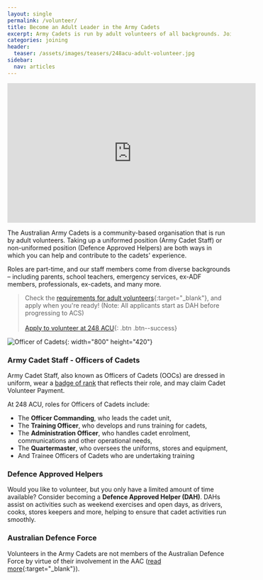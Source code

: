 ```yaml
---
layout: single
permalink: /volunteer/
title: Become an Adult Leader in the Army Cadets
excerpt: Army Cadets is run by adult volunteers of all backgrounds. Join and make a difference in the local community.
categories: joining
header:
  teaser: /assets/images/teasers/248acu-adult-volunteer.jpg
sidebar:
  nav: articles
---
```


<iframe width="560" height="315" src="https://www.youtube.com/embed/Rekl3Y2njoA" title="YouTube video player" frameborder="0" allow="accelerometer; autoplay; clipboard-write; encrypted-media; gyroscope; picture-in-picture; web-share" allowfullscreen></iframe><br>

The Australian Army Cadets is a community-based organisation that is run by adult volunteers. Taking up a uniformed position (Army Cadet Staff) or non-uniformed position (Defence Approved Helpers) are both ways in which you can help and contribute to the cadets' experience. 

Roles are part-time, and our staff members come from diverse backgrounds – including parents, school teachers, emergency services, ex-ADF members, professionals, ex-cadets, and many more. 

> Check the [requirements for adult volunteers]({{site.data.links.aac_volunteer_url}}){:target="_blank"}, and apply when you're ready! (Note: All applicants start as DAH before progressing to ACS)
> <br><br>
> [Apply to volunteer at 248 ACU]({{site.data.links.acs_eoi_url}}){: .btn .btn--success}


![Officer of Cadets]({{"/assets/images/acs-1.jpg"|absolute_url}}){: width="800" height="420"}

### Army Cadet Staff - Officers of Cadets

Army Cadet Staff, also known as Officers of Cadets (OOCs) are dressed in uniform, wear a [badge of rank](http://localhost:4000/ranks-in-the-aac/#officers-of-cadets-ooc-ranks) that reflects their role, and may claim Cadet Volunteer Payment. 

At 248 ACU, roles for Officers of Cadets include: 

- The __Officer Commanding__, who leads the cadet unit, 
- The __Training Officer__, who develops and runs training for cadets, 
- The __Administration Officer__, who handles cadet enrolment, communications and other operational needs,
- The __Quartermaster__, who oversees the uniforms, stores and equipment, 
- And Trainee Officers of Cadets who are undertaking training 


### Defence Approved Helpers

Would you like to volunteer, but you only have a limited amount of time available? Consider becoming a __Defence Approved Helper (DAH)__. 
DAHs assist on activities such as weekend exercises and open days, as drivers, cooks, stores keepers and more, helping to ensure that cadet activities run smoothly. 

### Australian Defence Force

Volunteers in the Army Cadets are not members of the Australian Defence Force by virtue of their involvement in the AAC ([read more]({{site.data.links.aac_volunteer_url}}){:target="_blank"}).
